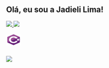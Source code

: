 ## Olá, eu sou a Jadieli Lima!

<div>
  <a href="https://github.com/Jadizinhasl">
  <img height="165em" src="https://github-readme-stats.vercel.app/api?username=jadizinhasl&show_icons=true&theme=tokyonigth&include_all_commits=true&count_private=false"/>
  <img height="165em" src="https://github-readme-stats.vercel.app/api/top-langs/?username=jadizinhasl&layout=compact&langs_count=15&theme=tokyonigth"/>
</div>
<div style="display: inline_blok"><br>
   <img align="center" alt="Jadi-Csharp" height="30" width="40" src="https://raw.githubusercontent.com/devicons/devicon/master/icons/csharp/csharp-original.svg">
</div>  

##

<div> 
  <a href="https://www.linkedin.com/in/jadieli-lima-116b54255/" target="_blank"><img src="https://img.shields.io/badge/-LinkedIn-%230077B5?style=for-the-badge&logo=linkedin&logoColor=white" target="_blank"></a> 
</div>
